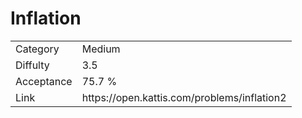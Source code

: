 # Inflation

<table>
    <tr>
        <td>Category</td>
        <td>Medium</td>
    </tr>
    <tr>
        <td>Diffulty</td>
        <td>3.5</td>
    </tr>
    <tr>
        <td>Acceptance</td>
        <td>75.7 %</td>
    </tr>
    <tr>
        <td>Link</td>
        <td>https://open.kattis.com/problems/inflation2</td>
    </tr>
</table>